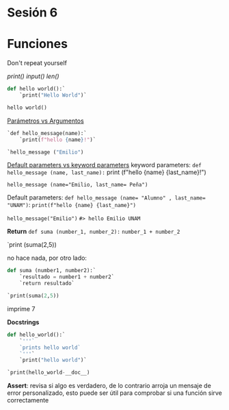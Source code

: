 # **Sesión 6**

# Funciones



Don't repeat yourself

*print()*
*input()*
*len()*

````python
def hello world():`
	`print("Hello World")`

hello world()
````

<u>Parámetros vs Argumentos</u>

````python
`def hello_message(name):`
	`print(f"hello {name}!")`

`hello_message ("Emilio")
````

<u>Default parameters vs keyword parameters</u>
keyword parameters:
`def hello_message (name, last_name):`
	print (f"hello {name} {last_name}!")

`hello_message (name="Emilio, last_name= Peña")`

Default parameters:
`def hello_message (name= "Alumno" , last_name= "UNAM")`:
	`print(f"hello {name} {last_name}")`

`hello_message("Emilio")`
`#> hello Emilio UNAM`

**Return**
`def suma (number_1, number_2):`
	`number_1 + number_2`

`print (suma(2,5)) 

no hace nada, por otro lado:

````python
def suma (number1, number2):`
	`resultado = number1 + number2` 
	`return resultado`

`print(suma(2,5))
````

imprime 7

**Docstrings**

```python
def hello_world():`
	`'''`
	`prints hello world`
	`'''`
	`print("hello world")`

`print(hello_world-__doc__)
```

**Assert**: revisa si  algo es verdadero, de lo contrario arroja un mensaje de error personalizado, esto puede ser útil para comprobar si una función sirve correctamente 